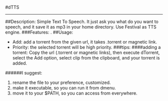 #dTTS
___
##Description:
Simple Text To Speech. It just ask you what do you want to speech, and it save it as mp3 in your home directory.
Use Festival as TTS engine.
###Features:
.
##Usage:
- Add: add a torrent from the given url, it takes .torrent or magnetic link.
- Priority: the selected torrent will be high priority.
###tips:
####adding a torrent:
Copy the url (.torrent or magnetic links), then execute dTorrent, select the Add option, select clip from the clipboard, and your torrent is added.




######I suggest:
1. rename the file to your preference, customized.
2. make it executable, so you can run it from dmenu.
3. move it to your $PATH, so you can access from everywhere.